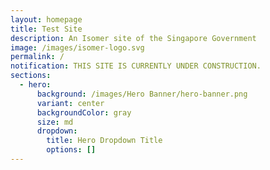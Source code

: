 ```yaml
---
layout: homepage
title: Test Site
description: An Isomer site of the Singapore Government
image: /images/isomer-logo.svg
permalink: /
notification: THIS SITE IS CURRENTLY UNDER CONSTRUCTION.
sections:
  - hero:
      background: /images/Hero Banner/hero-banner.png
      variant: center
      backgroundColor: gray
      size: md
      dropdown:
        title: Hero Dropdown Title
        options: []
---
```

